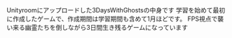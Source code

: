 Unityroomにアップロードした3DaysWithGhostsの中身です
学習を始めて最初に作成したゲームで、作成期間は学習期間も含めて1月ほどです。
FPS視点で襲い来る幽霊たちを倒しながら3日間生き残るゲームになっています
